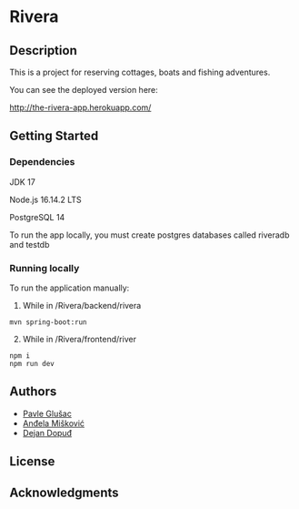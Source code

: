 # Rivera

## Description

This is a project for reserving cottages, boats and fishing adventures.

You can see the deployed version here:

http://the-rivera-app.herokuapp.com/

## Getting Started

### Dependencies

JDK 17

Node.js 16.14.2 LTS

PostgreSQL 14

To run the app locally, you must create postgres databases called riveradb and testdb

### Running locally

To run  the application manually:
1. While in /Rivera/backend/rivera
```
mvn spring-boot:run
```
2. While in /Rivera/frontend/river
```
npm i
npm run dev
```

## Authors

* [Pavle Glušac](https://github.com/pavleglusac)
* [Anđela Mišković](https://github.com/andjmiskovic)
* [Dejan Dopuđ](https://github.com/DejanDopudj)


## License


## Acknowledgments
